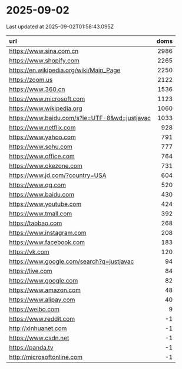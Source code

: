 # 2025-09-02

<!-- BEGIN -->
Last updated at 2025-09-02T01:58:43.095Z

url | doms
:- | -:
https://www.sina.com.cn | 2986
https://www.shopify.com | 2265
https://en.wikipedia.org/wiki/Main_Page | 2250
https://zoom.us | 2122
https://www.360.cn | 1536
https://www.microsoft.com | 1123
https://www.wikipedia.org | 1060
https://www.baidu.com/s?ie=UTF-8&wd=justjavac | 1033
https://www.netflix.com | 928
https://www.yahoo.com | 791
https://www.sohu.com | 777
https://www.office.com | 764
https://www.okezone.com | 731
https://www.jd.com/?country=USA | 604
https://www.qq.com | 520
https://www.baidu.com | 430
https://www.youtube.com | 424
https://www.tmall.com | 392
https://taobao.com | 268
https://www.instagram.com | 208
https://www.facebook.com | 183
https://vk.com | 120
https://www.google.com/search?q=justjavac | 94
https://live.com | 84
https://www.google.com | 82
https://www.amazon.com | 48
https://www.alipay.com | 40
https://weibo.com | 9
https://www.reddit.com | -1
http://xinhuanet.com | -1
https://www.csdn.net | -1
https://panda.tv | -1
http://microsoftonline.com | -1
<!-- END -->
